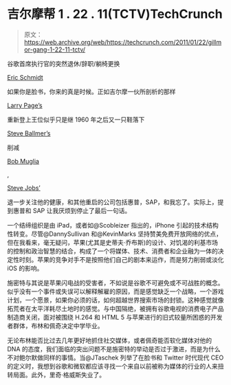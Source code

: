 # 吉尔摩帮 1 . 22 . 11(TCTV)TechCrunch

> 原文：<https://web.archive.org/web/https://techcrunch.com/2011/01/22/gillmor-gang-1-22-11-tctv/>

谷歌首席执行官的突然退休/辞职/躺椅更换

[Eric Schmidt](https://web.archive.org/web/20221209224149/http://www.crunchbase.com/person/eric-schmidt)

如果你是脸书，你来的真是时候。正如吉尔摩一伙所剖析的那样

[Larry Page’s](https://web.archive.org/web/20221209224149/http://www.crunchbase.com/person/larry-page)

重新登上王位似乎只是继 1960 年之后又一只鞋落下

[Steve Ballmer’s](https://web.archive.org/web/20221209224149/http://www.crunchbase.com/person/steve-ballmer)

削减

[Bob Muglia](https://web.archive.org/web/20221209224149/http://www.crunchbase.com/person/bob-muglia)

,

[Steve Jobs’](https://web.archive.org/web/20221209224149/http://www.crunchbase.com/person/steve-jobs)

退一步关注他的健康，和其他重启的公司包括惠普，SAP，和我忘了。实际上，提到惠普和 SAP 让我厌烦到停止了最后一句话。

一个结缔组织是由 iPad，或者如@Scobleizer 指出的，iPhone 引起的技术结构性转变。尽管@DannySullivan 和@KevinMarks 坚持赞美免费开放网络的优点，但在我看来，毫无疑问，苹果(尤其是史蒂夫·乔布斯)的设计、对饥渴的利基市场的控制和政治智慧的结合，构成了一个将媒体、技术、消费者和企业融为一体的决定性时刻。苹果的竞争对手不是按照他们自己的剧本来运作，而是努力削弱或淡化 iOS 的影响。

施密特与其说是苹果闪电战的受害者，不如说是谷歌不可避免或不可战胜的概念。似乎没有一个事件或失误可以解释解雇的原因，而是感觉缺乏一个战略，一个游戏计划，一个愿景，如果你必须的话，如何超越世界搜索市场的封锁。这种感觉就像拓荒者在太平洋耗尽土地时的感觉。与中国隔绝，被拥有谷歌电视的消费电子产品制造商关闭，面对被围绕 H.264 和 HTML 5 与苹果进行的旧式较量所困惑的开发者群体，布林和佩奇决定中学毕业。

无论布林能否比过去几年更好地抓住社交媒体，或者佩奇能否软化媒体对他的 DNA 的态度，我们面临的突出问题不是施密特的举动是否过于激进，而是为什么不对鲍尔默做同样的事情。当@JTaschek 列举了在脸书和 Twitter 时代现代 CEO 的定义时，我想到谷歌和微软都应该寻找一个来自以前被称为媒体的行业的人来扭转局面。此外，里奇·格威斯失业了。